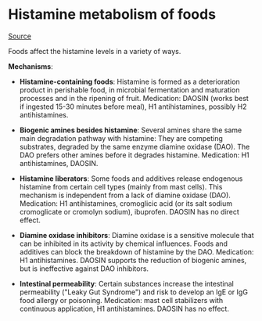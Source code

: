 [//]: # (source: ?)
[//]: # (tags: processes)

# Histamine metabolism of foods

[Source](https://www.histaminintoleranz.ch/downloads/SIGHI-Leaflet_HistamineEliminationDiet.pdf)

Foods affect the histamine levels in a variety of ways.

**Mechanisms**:

* **Histamine-containing foods**: Histamine is formed as a deterioration product
  in perishable food, in microbial fermentation and maturation processes and in
  the ripening of fruit. Medication: DAOSIN (works best if ingested
  15-30 minutes before meal), H1 antihistamines, possibly H2 antihistamines.

* **Biogenic amines besides histamine**: Several amines share the same main
  degradation pathway with histamine: They are competing substrates, degraded by
  the same enzyme diamine oxidase (DAO). The DAO prefers other amines before it
  degrades histamine. Medication: H1 antihistamines, DAOSIN.

* **Histamine liberators**: Some foods and additives release endogenous
  histamine from certain cell types (mainly from mast cells). This mechanism is
  independent from a lack of diamine oxidase (DAO). Medication: H1
  antihistamines, cromoglicic acid (or its salt sodium cromoglicate or cromolyn
  sodium), ibuprofen. DAOSIN has no direct effect.

* **Diamine oxidase inhibitors**: Diamine oxidase is a sensitive molecule that
  can be inhibited in its activity by chemical influences. Foods and additives
  can block the breakdown of histamine by the DAO. Medication: H1
  antihistamines. DAOSIN supports the reduction of biogenic amines, but is
  ineffective against DAO inhibitors.

* **Intestinal permeability**: Certain substances increase the intestinal
  permeability ("Leaky Gut Syndrome") and risk to develop an IgE or IgG food
  allergy or poisoning. Medication: mast cell stabilizers with continuous
  application, H1 antihistamines. DAOSIN has no effect.
